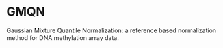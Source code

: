 # GMQN
Gaussian Mixture Quantile Normalization:  a reference based normalization method for DNA methylation array data.
